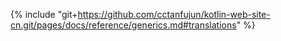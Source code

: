 {% include "git+https://github.com/cctanfujun/kotlin-web-site-cn.git/pages/docs/reference/generics.md#translations" %}
